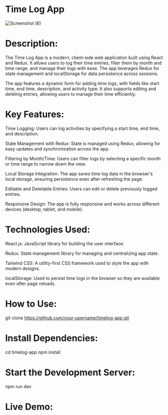 # Time Log App

![Screenshot (6)](https://github.com/user-attachments/assets/25403c43-28e4-4974-a68c-c95bb2fce176)


# Description:

The Time Log App is a modern, client-side web application built using React and Redux. It allows users to log their time entries, filter them by month and time range, and manage their logs with ease. The app leverages Redux for state management and localStorage for data persistence across sessions.

The app features a dynamic form for adding time logs, with fields like start time, end time, description, and activity type. It also supports editing and deleting entries, allowing users to manage their time efficiently.


# Key Features:

Time Logging: Users can log activities by specifying a start time, end time, and description.

State Management with Redux: State is managed using Redux, allowing for easy updates and synchronization across the app.

Filtering by Month/Time: Users can filter logs by selecting a specific month or time range to narrow down the view.

Local Storage Integration: The app saves time log data in the browser's local storage, ensuring persistence even after refreshing the page.

Editable and Deletable Entries: Users can edit or delete previously logged entries.

Responsive Design: The app is fully responsive and works across different devices (desktop, tablet, and mobile).

# Technologies Used:

React.js: JavaScript library for building the user interface.

Redux: State management library for managing and centralizing app state.

Tailwind CSS: A utility-first CSS framework used to style the app with modern designs.

localStorage: Used to persist time logs in the browser so they are available even after page reloads.

# How to Use:

git clone https://github.com/your-username/timelog-app.git

# Install Dependencies:

cd timelog-app
npm install

# Start the Development Server:

npm run dev

# Live Demo:







 
